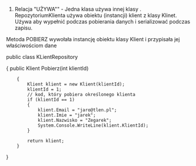 ﻿1) Relacja "UŻYWA""  -  Jedna klasa używa innej klasy . RepozytoriumKlienta używa obiektu (instancji) klient z klasy Klinet.
Używa aby wypełnić podczas pobierania danych i serializować podczas zapisu.

Metoda POBIERZ  wywołała instancję obiektu klasy Klient i  przypisała jej właściwościom dane

public class KLientRepository
   
{
	        public Klient Pobierz(int klientId)

        {  
            Klient klient = new Klient(klientId);
            klientId = 1;
            // kod, który pobiera określonego klienta
            if (klientId == 1)
            {
                klient.Email = "jaro@tlen.pl";
                klient.Imie = "jarek";
                klient.Nazwisko = "Zegarek";
                System.Console.WriteLine(klient.KlientId);
            }

            return klient;
        }
}